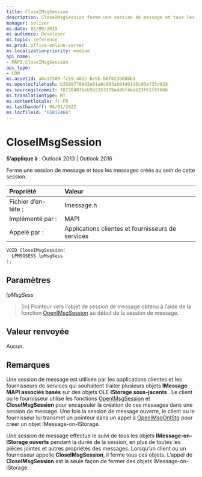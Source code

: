 ```yaml
---
title: CloseIMsgSession
description: CloseIMsgSession ferme une session de message et tous les messages créés au sein de cette session.
manager: soliver
ms.date: 03/09/2015
ms.audience: Developer
ms.topic: reference
ms.prod: office-online-server
ms.localizationpriority: medium
api_name:
- MAPI.CloseIMsgSession
api_type:
- COM
ms.assetid: a0a17309-fc59-4822-be9b-b6f623b68bb1
ms.openlocfilehash: b3589770842e01a0c903ab04d01d6c00ef35d928
ms.sourcegitcommit: f872848fbeb5b2353179ad4bf4eab23f61f87666
ms.translationtype: MT
ms.contentlocale: fr-FR
ms.lasthandoff: 06/01/2022
ms.locfileid: "65812466"
---
```

# <a name="closeimsgsession"></a>CloseIMsgSession

  
  
**S’applique à** : Outlook 2013 | Outlook 2016 
  
Ferme une session de message et tous les messages créés au sein de cette session. 
  
|Propriété |Valeur |
|:-----|:-----|
|Fichier d’en-tête :  <br/> |Imessage.h  <br/> |
|Implémenté par :  <br/> |MAPI  <br/> |
|Appelé par :  <br/> |Applications clientes et fournisseurs de services  <br/> |
   
```cpp
VOID CloseIMsgSession(
  LPMSGSESS lpMsgSess
);
```

## <a name="parameters"></a>Paramètres

 _lpMsgSess_
  
> [in] Pointeur vers l’objet de session de message obtenu à l’aide de la fonction [OpenIMsgSession](openimsgsession.md) au début de la session de message. 
    
## <a name="return-value"></a>Valeur renvoyée

Aucun.
  
## <a name="remarks"></a>Remarques

Une session de message est utilisée par les applications clientes et les fournisseurs de services qui souhaitent traiter plusieurs objets **IMessage MAPI associés basés** sur des objets OLE **IStorage sous-jacents** . Le client ou le fournisseur utilise les fonctions [OpenIMsgSession](openimsgsession.md) et **CloseIMsgSession** pour encapsuler la création de ces messages dans une session de message. Une fois la session de message ouverte, le client ou le fournisseur lui transmet un pointeur dans un appel à [OpenIMsgOnIStg](openimsgonistg.md) pour créer un objet IMessage-on-IStorage. 
  
Une session de message effectue le suivi de tous les objets **IMessage-on-IStorage ouverts** pendant la durée de la session, en plus de toutes les pièces jointes et autres propriétés des messages. Lorsqu’un client ou un fournisseur appelle **CloseIMsgSession**, il ferme tous ces objets. L’appel de **CloseIMsgSession** est la seule façon de fermer des objets IMessage-on-IStorage. 
  

